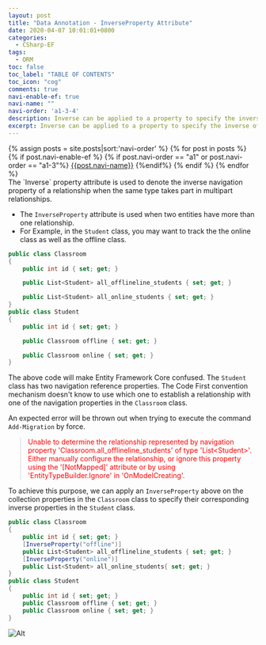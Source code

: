```yaml
---
layout: post
title: "Data Annotation - InverseProperty Attribute"
date: 2020-04-07 10:01:01+0800
categories:
  - CSharp-EF
tags:
  - ORM
toc: false
toc_label: "TABLE OF CONTENTS"
toc_icon: "cog"
comments: true
navi-enable-ef: true
navi-name: ""
navi-order: 'a1-3-4'
description: Inverse can be applied to a property to specify the inverse of a navigation property that represents the other end of the same relationship
excerpt: Inverse can be applied to a property to specify the inverse of a navigation property that represents the other end of the same relationship
---
```

<!--navigation bar-->
<div class='navi-link-container'>
  {% assign posts = site.posts|sort:'navi-order' %}
  {% for post in posts %}
    {% if post.navi-enable-ef %}
        {% if post.navi-order == "a1" or
              post.navi-order == "a1-3"%}
            <a href="{{ site.baseurl }}{{ post.url }}" class='navi-link'>{{post.navi-name}}</a>
        {%endif%}
    {% endif %}
  {% endfor %}
<a class='navi-link'></a></div>
<!--navigation bar-->
The `Inverse` property attribute is used to denote the inverse navigation property of a relationship when the same type takes part in multipart relationships.

* The `InverseProperty` attribute is used when two entities have more than one relationship.
* For Example, in the `Student` class, you may want to track the the online class as well as the offline class.

```c#
public class Classroom
{
    public int id { set; get; }

    public List<Student> all_offlineline_students { set; get; }

    public List<Student> all_online_students { set; get; }
}
public class Student
{
    public int id { set; get; }

    public Classroom offline { set; get; }

    public Classroom online { set; get; }
}
```
The above code will make Entity Framework Core confused. The `Student` class has two navigation reference properties. The Code First convention mechanism doesn't know to use which one to establish a relationship with one of the navigation properties in the `Classroom` class. 

An expected error will be thrown out when trying to execute the command `Add-Migration` by force.

<blockquote>
<div style="color:red">Unable to determine the relationship represented by navigation property 'Classroom.all_offlineline_students' of type 'List&#60;Student&#62;'. Either manually configure the relationship, or ignore this property using the '[NotMapped]' attribute or by using 'EntityTypeBuilder.Ignore' in 'OnModelCreating'.</div>
</blockquote>

To achieve this purpose, we can apply an `InverseProperty` above on the collection properties in the `Classroom` class to specify their corresponding inverse properties in the `Student` class.

```c#
public class Classroom
{
    public int id { set; get; }
    [InverseProperty("offline")]
    public List<Student> all_offlineline_students { set; get; }
    [InverseProperty("online")]
    public List<Student> all_online_students{ set; get; }
}
public class Student
{
    public int id { set; get; }
    public Classroom offline { set; get; }
    public Classroom online { set; get; }
}
```

![Alt][1]

[1]:/blog/public/img/2020-04-08-Data-Annotation-Attribute-Inverse-a.png